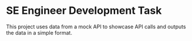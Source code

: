 # SE Engineer Development Task

This project uses data from a mock API to showcase API calls and outputs the data in a simple format.